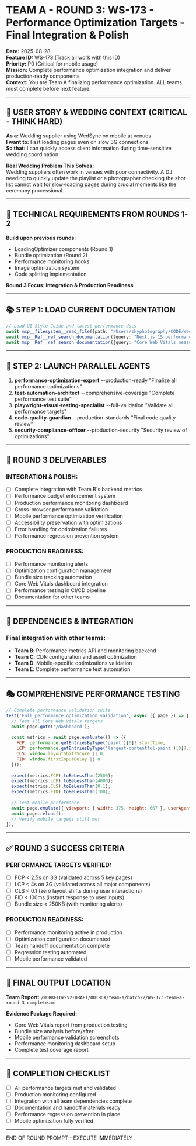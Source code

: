 # TEAM A - ROUND 3: WS-173 - Performance Optimization Targets - Final Integration & Polish

**Date:** 2025-08-28  
**Feature ID:** WS-173 (Track all work with this ID)  
**Priority:** P0 (Critical for mobile usage)  
**Mission:** Complete performance optimization integration and deliver production-ready components  
**Context:** You are Team A finalizing performance optimization. ALL teams must complete before next feature.

---

## 🎯 USER STORY & WEDDING CONTEXT (CRITICAL - THINK HARD)

**As a:** Wedding supplier using WedSync on mobile at venues  
**I want to:** Fast loading pages even on slow 3G connections  
**So that:** I can quickly access client information during time-sensitive wedding coordination  

**Real Wedding Problem This Solves:**  
Wedding suppliers often work in venues with poor connectivity. A DJ needing to quickly update the playlist or a photographer checking the shot list cannot wait for slow-loading pages during crucial moments like the ceremony processional.

---

## 🎯 TECHNICAL REQUIREMENTS FROM ROUNDS 1-2

**Build upon previous rounds:**
- LoadingOptimizer components (Round 1)
- Bundle optimization (Round 2)
- Performance monitoring hooks
- Image optimization system
- Code splitting implementation

**Round 3 Focus: Integration & Production Readiness**

---

## 📚 STEP 1: LOAD CURRENT DOCUMENTATION

```typescript
// Load UI Style Guide and latest performance docs
await mcp__filesystem__read_file({path: "/Users/skyphotography/CODE/WedSync-2.0/WedSync2/WORKFLOW-V2-DRAFT/SAAS-UI-STYLE-GUIDE.md"});
await mcp__Ref__ref_search_documentation({query: "Next.js 15 performance optimization production deployment"});
await mcp__Ref__ref_search_documentation({query: "Core Web Vitals measurement production monitoring"});
```

---

## 🚀 STEP 2: LAUNCH PARALLEL AGENTS

1. **performance-optimization-expert** --production-ready "Finalize all performance optimizations"
2. **test-automation-architect** --comprehensive-coverage "Complete performance test suite"
3. **playwright-visual-testing-specialist** --full-validation "Validate all performance targets"
4. **code-quality-guardian** --production-standards "Final code quality review"
5. **security-compliance-officer** --production-security "Security review of optimizations"

---

## 🎯 ROUND 3 DELIVERABLES

### **INTEGRATION & POLISH:**
- [ ] Complete integration with Team B's backend metrics
- [ ] Performance budget enforcement system
- [ ] Production performance monitoring dashboard
- [ ] Cross-browser performance validation
- [ ] Mobile performance optimization verification
- [ ] Accessibility preservation with optimizations
- [ ] Error handling for optimization failures
- [ ] Performance regression prevention system

### **PRODUCTION READINESS:**
- [ ] Performance monitoring alerts
- [ ] Optimization configuration management
- [ ] Bundle size tracking automation
- [ ] Core Web Vitals dashboard integration
- [ ] Performance testing in CI/CD pipeline
- [ ] Documentation for other teams

---

## 🔗 DEPENDENCIES & INTEGRATION

### Final integration with other teams:
- **Team B**: Performance metrics API and monitoring backend
- **Team C**: CDN configuration and asset optimization
- **Team D**: Mobile-specific optimizations validation
- **Team E**: Complete performance test automation

---

## 🎭 COMPREHENSIVE PERFORMANCE TESTING

```javascript
// Complete performance validation suite
test('Full performance optimization validation', async ({ page }) => {
  // Test all Core Web Vitals targets
  await page.goto('/dashboard');
  
  const metrics = await page.evaluate(() => ({
    FCP: performance.getEntriesByType('paint')[0]?.startTime,
    LCP: performance.getEntriesByType('largest-contentful-paint')[0]?.startTime,
    CLS: window.layoutShiftScore || 0,
    FID: window.firstInputDelay || 0
  }));
  
  expect(metrics.FCP).toBeLessThan(2500);
  expect(metrics.LCP).toBeLessThan(4000);
  expect(metrics.CLS).toBeLessThan(0.1);
  expect(metrics.FID).toBeLessThan(100);
  
  // Test mobile performance
  await page.emulate({ viewport: { width: 375, height: 667 }, userAgent: 'mobile' });
  await page.reload();
  // Verify mobile targets still met
});
```

---

## ✅ ROUND 3 SUCCESS CRITERIA

### **PERFORMANCE TARGETS VERIFIED:**
- [ ] FCP < 2.5s on 3G (validated across 5 key pages)
- [ ] LCP < 4s on 3G (validated across all major components)
- [ ] CLS < 0.1 (zero layout shifts during user interactions)
- [ ] FID < 100ms (instant response to user inputs)
- [ ] Bundle size < 250KB (with monitoring alerts)

### **PRODUCTION READINESS:**
- [ ] Performance monitoring active in production
- [ ] Optimization configuration documented
- [ ] Team handoff documentation complete
- [ ] Regression testing automated
- [ ] Mobile performance validated

---

## 💾 FINAL OUTPUT LOCATION

**Team Report:** `/WORKFLOW-V2-DRAFT/OUTBOX/team-a/batch22/WS-173-team-a-round-3-complete.md`

**Evidence Package Required:**
- Core Web Vitals report from production testing
- Bundle size analysis before/after
- Mobile performance validation screenshots
- Performance monitoring dashboard setup
- Complete test coverage report

---

## 🏁 COMPLETION CHECKLIST

- [ ] All performance targets met and validated
- [ ] Production monitoring configured
- [ ] Integration with all team dependencies complete
- [ ] Documentation and handoff materials ready
- [ ] Performance regression prevention in place
- [ ] Mobile optimization fully verified

---

END OF ROUND PROMPT - EXECUTE IMMEDIATELY